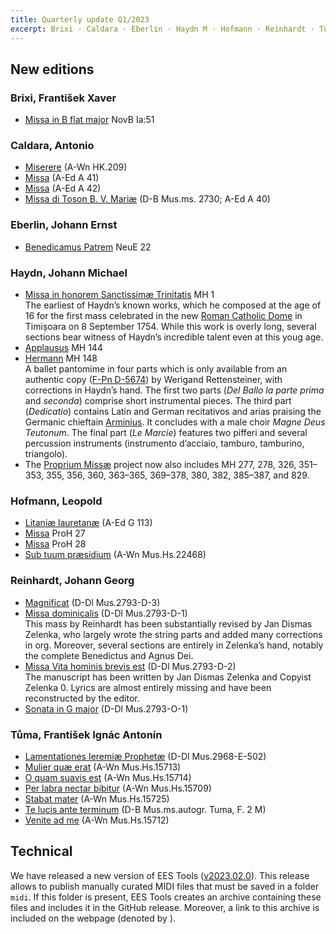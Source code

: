 ```yaml
---
title: Quarterly update Q1/2023
excerpt: Brixi · Caldara · Eberlin · Haydn M · Hofmann · Reinhardt · Tůma · EES Tools v2023.02.0
---
```


## New editions

### Brixi, František Xaver

- [Missa in B flat major](/scores/frantisek-xaver-brixi/#work-novb-ia-51) NovB Ia:51<br/>


### Caldara, Antonio

- [Miserere](/scores/antonio-caldara/#work-a-wn-hk-209) (A-Wn HK.209)
- [Missa](/scores/antonio-caldara/#work-a-ed-a-41) (A-Ed A 41)
- [Missa](/scores/antonio-caldara/#work-a-ed-a-42) (A-Ed A 42)
- [Missa di Toson B. V. Mariæ](/scores/antonio-caldara/#work-d-b-mus-ms--2730) (D-B Mus.ms. 2730; A-Ed A 40)


### Eberlin, Johann Ernst

- [Benedicamus Patrem](/scores/johann-ernst-eberlin/#work-neue-22) NeuE 22<br/>


### Haydn, Johann Michael

- [Missa in honorem Sanctissimæ Trinitatis](/scores/johann-michael-haydn/#work-mh-1) MH 1<br/>
  The earliest of Haydn’s known works, which he composed at the age of 16 for the first mass celebrated in the new [Roman Catholic Dome](https://en.wikipedia.org/wiki/St._George_Cathedral,_Timi%C8%99oara) in Timișoara on 8 September 1754. While this work is overly long, several sections bear witness of Haydn’s incredible talent even at this youg age.
- [Applausus](/scores/johann-michael-haydn/#work-mh-144) MH 144<br/>
- [Hermann](/scores/johann-michael-haydn/#work-mh-148) MH 148<br/>
  A ballet pantomime in four parts which is only available from an authentic copy ([F-Pn D-5674](https://gallica.bnf.fr/ark:/12148/btv1b100703412)) by Werigand Rettensteiner, with corrections in Haydn’s hand. The first two parts (*Del Ballo la parte prima* and *seconda*) comprise short instrumental pieces. The third part (*Dedicatio*) contains Latin and German recitativos and arias praising the Germanic chieftain [Arminius](https://en.wikipedia.org/wiki/Arminius). It concludes with a male choir *Magne Deus Teutonum*. The final part (*Le Marcie*) features two pifferi and several percussion instruments (instrumento d’acciaio, tamburo, tamburino, triangolo).
- The [Proprium Missæ](/projects/proprium-missae/) project now also includes MH 277, 278, 326, 351–353, 355, 356, 360, 363–365, 369–378, 380, 382, 385–387, and 829.


### Hofmann, Leopold

- [Litaniæ lauretanæ](/scores/leopold-hofmann/#work-a-ed-g-112) (A-Ed G 113)
- [Missa](/scores/leopold-hofmann/#work-proh-27) ProH 27
- [Missa](/scores/leopold-hofmann/#work-proh-28) ProH 28
- [Sub tuum præsidium](/scores/leopold-hofmann/#work-a-wn-mus-hs-22468) (A-Wn Mus.Hs.22468)


### Reinhardt, Johann Georg

- [Magnificat](/scores/johann-georg-reinhardt/#work-d-dl-mus-2793-d-3) (D-Dl Mus.2793-D-3)  <br/>
- [Missa dominicalis](/scores/johann-georg-reinhardt/#work-d-dl-mus-2793-d-1) (D-Dl Mus.2793-D-1)  <br/>
  This mass by Reinhardt has been substantially revised by Jan Dismas Zelenka, who largely wrote the string parts and added many corrections in org. Moreover, several sections are entirely in Zelenka’s hand, notably the complete Bene­dictus and Agnus Dei.
- [Missa Vita hominis brevis est](/scores/johann-georg-reinhardt/#work-d-dl-mus-2793-d-2) (D-Dl Mus.2793-D-2)  <br/>
  The manuscript has been written by Jan Dismas Zelenka and Copyist Zelenka 0. Lyrics are almost entirely missing and have been reconstructed by the editor.
- [Sonata in G major](/scores/johann-georg-reinhardt/#work-d-dl-mus-2793-o-1) (D-Dl Mus.2793-O-1)  <br/>


### Tůma, František Ignác Antonín

- [Lamentationes Ieremiæ Prophetæ](/scores/frantisek-ignac-antonin-tuma/#work-d-dl-mus-2968-e-502) (D-Dl Mus.2968-E-502)
- [Mulier quæ erat](/scores/frantisek-ignac-antonin-tuma/#work-a-wn-mus-hs-15713) (A-Wn Mus.Hs.15713)
- [O quam suavis est](/scores/frantisek-ignac-antonin-tuma/#work-a-wn-mus-hs-15714) (A-Wn Mus.Hs.15714)
- [Per labra nectar bibitur](/scores/frantisek-ignac-antonin-tuma/#work-a-wn-mus-hs-15709) (A-Wn Mus.Hs.15709)
- [Stabat mater](/scores/frantisek-ignac-antonin-tuma/#work-a-wn-mus-hs-15725) (A-Wn Mus.Hs.15725)
- [Te lucis ante terminum](/scores/frantisek-ignac-antonin-tuma/#work-d-b-mus-ms-autogr--tuma-f--2-m) (D-B Mus.ms.autogr. Tuma, F. 2 M)
- [Venite ad me](/scores/frantisek-ignac-antonin-tuma/#work-a-wn-mus-hs-15712) (A-Wn Mus.Hs.15712)



## Technical

We have released a new version of EES Tools ([v2023.02.0](https://github.com/edition-esser-skala/ees-tools/releases/tag/v2023.02.0)). This release allows to publish manually curated MIDI files that must be saved in a folder `midi`. If this folder is present, EES Tools creates an archive containing these files and includes it in the GitHub release. Moreover, a link to this archive is included on the webpage (denoted by <i class="fas fa-music"></i>).
